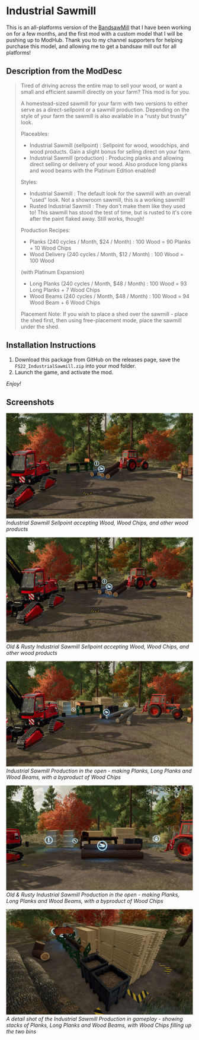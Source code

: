 # Industrial Sawmill
This is an all-platforms version of the [BandsawMill](https://github.com/GMNGjoy/FS22_BandsawMill) that I have been working on for a few months, and the first mod with a custom model that I will be pushing up to ModHub. Thank you to my channel supporters for helping purchase this model, and allowing me to get a bandsaw mill out for all platforms!


## Description from the ModDesc
> Tired of driving across the entire map to sell your wood, or want a small and efficient sawmill directly on your farm? This mod is for you.
>
> A homestead-sized sawmill for your farm with two versions to either serve as a direct-sellpoint or a sawmill production. Depending on the style of your farm the sawmill is also available in a "rusty but trusty" look.
>
> Placeables:
> - Industrial Sawmill (sellpoint) : Sellpoint for wood, woodchips, and wood products. Gain a slight bonus for selling direct on your farm.
> - Industrial Sawmill (production) : Producing planks and allowing direct selling or delivery of your wood. Also produce long planks and wood beams with the Platinum Edition enabled!
>
> Styles:
> - Industrial Sawmill : The default look for the sawmill with an overall "used" look. Not a showroom sawmill, this is a working sawmill!
> - Rusted Industrial Sawmill : They don't make them like they used to! This sawmill has stood the test of time, but is rusted to it's core after the paint flaked away. Still works, though!
>
> Production Recipes:
> - Planks (240 cycles / Month, $24 / Month) : 100 Wood = 90 Planks + 10 Wood Chips
> - Wood Delivery (240 cycles / Month, $12 / Month) : 100 Wood = 100 Wood
>
> (with Platinum Expansion)
> - Long Planks (240 cycles / Month, $48 / Month) : 100 Wood = 93 Long Planks + 7 Wood Chips
> - Wood Beams (240 cycles / Month, $48 / Month) : 100 Wood = 94 Wood Beam + 6 Wood Chips
>
> Placement Note: If you wish to place a shed over the sawmill - place the shed first, then using free-placement mode, place the sawmill under the shed.


## Installation Instructions
1. Download this package from GitHub on the releases page, save the `FS22_IndustrialSawmill.zip` into your mod folder.
2. Launch the game, and activate the mod.

_Enjoy!_


## Screenshots

![Industrial Sawmill Sellpoint](/_screenshots/industrialSawmill_1.png)
_Industrial Sawmill Sellpoint accepting Wood, Wood Chips, and other wood products_


![Old Industrial Sawmill Sellpoint](/_screenshots/industrialSawmill_2_old.png)
_Old & Rusty Industrial Sawmill Sellpoint accepting Wood, Wood Chips, and other wood products_


![Industrial Sawmill Production](/_screenshots/industrialSawmill_3_production.png)
_Industrial Sawmill Production in the open - making Planks, Long Planks and Wood Beams, with a byproduct of Wood Chips_


![Old Industrial Sawmill Production](/_screenshots/industrialSawmill_4_old_production.png)
_Old & Rusty Industrial Sawmill Production in the open - making Planks, Long Planks and Wood Beams, with a byproduct of Wood Chips_


![Industrial Sawmill Production Details](/_screenshots/industrialSawmill_5_production_detail.png)
_A detail shot of the Industrial Sawmill Production in gameplay - showing stacks of  Planks, Long Planks and Wood Beams, with Wood Chips filling up the two bins_